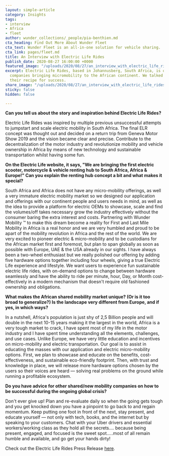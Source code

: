 ```yaml
---
layout: simple-article
category: Insights
tags:
- interview
- Africa
- fleet
author: wunder_collections/_people/pia-benthien.md
cta_heading: Find Out More About Wunder Fleet
cta_text: Wunder Fleet is an all-in-one solution for vehicle sharing.
cta_link: pages/fleet.md
title: An Interview with Electric Life Rides
publish_date: 2020-08-27 16:00:00 +0000
featured_image: "/uploads/2020/08/27/an_interview_with_electric_life_rides.jpg"
excerpt: Electric Life Rides, based in Johannusberg, South Africa, is one of the first
  companies bringing micromobility to the African continent. We talked to them about
  their recipe for success.
share_image: "/uploads/2020/08/27/an_interview_with_electric_life_rides.jpg"
sticky: false
hidden: false

---
```

**Can you tell us about the story and inspiration behind Electric Life Rides?**

Electric Life Rides was inspired by multiple previous unsuccessful attempts to jumpstart and scale electric mobility in South Africa. The final ELR concept was thought out and decided on a return trip from Geneva Motor Show 2019 and the vision became clear and precise. Contribute to the decentralization of the motor industry and revolutionize mobility and vehicle ownership in Africa by means of new technology and sustainable transportation whilst having some fun.

**On the Electric Life website, it says, "We are bringing the first electric scooter, motorcycle & vehicle renting hub to South Africa, Africa & Europe!" Can you explain the renting hub concept a bit and what makes it special?**

South Africa and Africa does not have any micro-mobility offerings, as well a very immature electric mobility market so we designed our application and offerings with our continent people and users needs in mind, as well as the idea to provide a platform for electric OEMs to showcase, scale and find the volumes/off takes necessary grow the industry effectively without the consumer baring the extra interest and costs. Partnering with Wunder Mobility ™ to make this dream become a reality for First and Last Mile Mobility in Africa is a real honor and we are very humbled and proud to be apart of the mobility revolution in Africa and the rest of the world. We are very excited to pioneer electric & micro-mobility and to be custodians for the African market first and foremost, but plan to span globally as soon as possible with Europe, UAE & the USA already in our sights. I have always been a two-wheel enthusiast but we really polished our offering by adding five hardware options together including four wheels, giving a true Electric Life experience and lifestyle. We want users to experience fun sustainable electric life rides, with on-demand options to change between hardware seamlessly and have the ability to ride per minute, hour, Day, or Month cost-effectively in a modern mechanism that doesn't require old fashioned ownership and obligations.

**What makes the African shared mobility market unique? (Or is it too broad to generalize?) Is the landscape very different from Europe, and if yes, in which ways?**

In a nutshell, Africa's population is just shy of 2,5 Billion people and will double in the next 10-15 years making it the largest in the world, Africa is a very tough market to crack, I have spent most of my life in the motor industry and I have spent time understanding all the elements, challenges, and use cases. Unlike Europe, we have very little education and incentives on micro-mobility and electric transportation. Our goal is to assist in educating the masses with our application and electric micro-mobility options. First, we plan to showcase and educate on the benefits, cost-effectiveness, and sustainable eco-friendly footprint. Then, with trust and knowledge in place, we will release more hardware options chosen by the users so their voices are heard — solving real problems on the ground while running a profitable ecosystem.

**Do you have advice for other shared/new mobility companies on how to be successful during the ongoing global crisis?**

Don't ever give up! Plan and re-evaluate daily so when the going gets tough and you get knocked down you have a pinpoint to go back to and regain momentum. Keep putting one foot in front of the next, stay present, and educate yourself — not only with tech, books, and the internet but by speaking to your customers. Chat with your Uber drivers and essential workers/working class as they hold all the secrets…. because being present, engaged, and focused is the sweet spot…..most of all remain humble and available, and go get your hands dirty!

Check out the Electric Life Rides Press Release [here](https://drive.google.com/file/d/14-1w2K5fwLI-XmpK6RtuX2RqXnACXJ_h/view?usp=sharing).